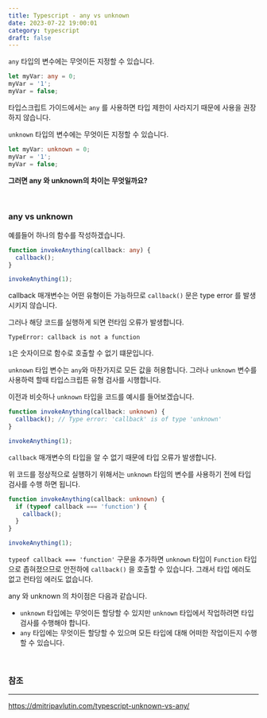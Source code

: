 ```yaml
---
title: Typescript - any vs unknown
date: 2023-07-22 19:00:01
category: typescript
draft: false
---
```


`any` 타입의 변수에는 무엇이든 지정할 수 있습니다.

```typescript
let myVar: any = 0;
myVar = '1';
myVar = false;
```

타입스크립트 가이드에서는 `any` 를 사용하면 타입 제한이 사라지기 때문에 사용을 권장하지 않습니다.

`unknown` 타입의 변수에는 무엇이든 지정할 수 있습니다.

```typescript
let myVar: unknown = 0;
myVar = '1';
myVar = false;
```

**그러면 any 와 unknown의 차이는 무엇일까요?**

<br/>

### any vs unknown

예를들어 하나의 함수를 작성하겠습니다.

```typescript
function invokeAnything(callback: any) {
  callback();
}

invokeAnything(1);
```

callback 매개변수는 어떤 유형이든 가능하므로 `callback()` 문은 type error 를 발생시키지 않습니다.

그러나 해당 코드를 실행하게 되면 런타임 오류가 발생합니다. 

`TypeError: callback is not a function`

`1`은 숫자이므로 함수로 호출할 수 없기 떄문입니다. 

`unknown` 타입 변수는 `any`와 마찬가지로 모든 값을 허용합니다. 그러나 `unknown` 변수를 사용하력 할때 타입스크립튼 유형 검사를 시행합니다. 

이전과 비슷하나 `unknown` 타입을 코드를 예시를 들어보겠습니다.

```typescript
function invokeAnything(callback: unknown) {
  callback(); // Type error: 'callback' is of type 'unknown'
}

invokeAnything(1);
```

`callback` 매개변수의 타입을 알 수 없기 때문에 타입 오류가 발생합니다. 

위 코드를 정상적으로 실행하기 위해서는 `unknown` 타임의 변수를 사용하기 전에 타입 검사를 수행 하면 됩니다. 

```typescript
function invokeAnything(callback: unknown) {
  if (typeof callback === 'function') { 
    callback();
  }
}

invokeAnything(1);
```

`typeof callback === 'function'` 구문을 추가하면 `unknown` 타입이 `Function` 타입으로 좁혀졌으므로 안전하에 `callback()` 을 호출할 수 있습니다. 그래서 타입 에러도 없고 런타임 에러도 없습니다.

any 와 unknown 의 차이점은 다음과 같습니다.

- `unknown` 타입에는 무엇이든 할당할 수 있지만  `unknown` 타입에서 작업하려면 타입 검사를 수행해야 합니다.
- `any` 타입에는 무엇이든 할당할 수 있으며 모든 타입에 대해 어떠한 작업이든지 수행할 수 있습니다.

<br />

### 참조

---

https://dmitripavlutin.com/typescript-unknown-vs-any/

